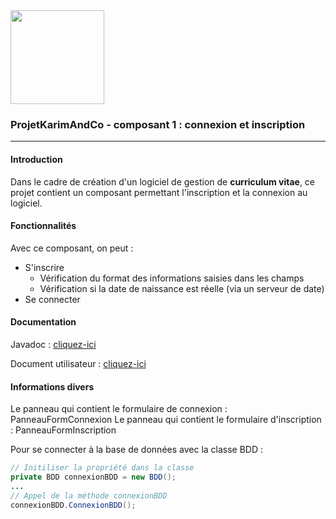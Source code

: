 <img src="https://image.flaticon.com/icons/svg/311/311334.svg" width="150">

### ProjetKarimAndCo - composant 1 : connexion et inscription

---

#### Introduction
Dans le cadre de création d'un logiciel de gestion de **curriculum vitae**, ce projet contient un composant permettant l'inscription et la connexion au logiciel.

#### Fonctionnalités
Avec ce composant, on peut :
 + S'inscrire
	 + Vérification du format des informations saisies dans les champs
	 + Vérification si la date de naissance est réelle (via un serveur de date)
 + Se connecter


#### Documentation
Javadoc : [cliquez-ici](https://pawel956.github.io/projetKarimAndCo_ConnexionInscription/)

Document utilisateur : [cliquez-ici](https://docs.google.com/document/d/1nW1IItZ4RfnRoahEaQirap2QfmtTX6tPgkBLDmhopvI/edit?usp=sharing)

#### Informations divers

Le panneau qui contient le formulaire de connexion :  PanneauFormConnexion 
Le panneau qui contient le formulaire d'inscription :  PanneauFormInscription

Pour se connecter à la base de données avec la classe BDD :
```java
// Initiliser la propriété dans la classe
private BDD connexionBDD = new BDD();
...
// Appel de la méthode connexionBDD
connexionBDD.ConnexionBDD();
```
